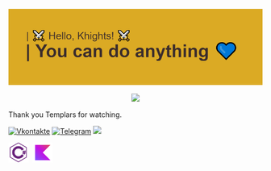 ![alt text](header.png)
<div id="header" align="center">
<img src="https://media.giphy.com/media/v1.Y2lkPTc5MGI3NjExM3IyMmcya3RnZmZ6aGx6eHJoZDdudjRqenVqNDFiemV3a2VkOGJqdSZlcD12MV9pbnRlcm5hbF9naWZfYnlfaWQmY3Q9Zw/ksbBxfX6odzBJp9bkr/giphy.gif"></div>

Thank you Templars for watching.<div>
[![Vkontakte](https://img.shields.io/badge/-Vkontakte-003f5c?style=for-the-badge&logo=Vk)](https://vk.com/georgikuklev)
[![Telegram](https://img.shields.io/badge/Telegram-blue?style=for-the-badge&logo=telegram&logoColor=white)](https://vk.com/georgikuklev)
![](https://komarev.com/ghpvc/?username=CoolVeryr&color=abbd9a&flat=true&style=for-the-badge)  
</div>
<div>
  <img src="https://github.com/devicons/devicon/blob/master/icons/csharp/csharp-line.svg" title="React" alt="React" width="40" height="40"/>&nbsp;
  <img src="https://github.com/devicons/devicon/blob/master/icons/kotlin/kotlin-original.svg" title="Spring" alt="Spring" width="40" height="40"/>&nbsp;
</div>
<!--
**CoolVery/CoolVery** is a ✨ _special_ ✨ repository because its `README.md` (this file) appears on your GitHub profile.

Here are some ideas to get you started:

- 🔭 I’m currently working on ...
- 🌱 I’m currently learning ...
- 👯 I’m looking to collaborate on ...
- 🤔 I’m looking for help with ...
- 💬 Ask me about ...
- 📫 How to reach me: ...
- 😄 Pronouns: ...
- ⚡ Fun fact: ...
-->
